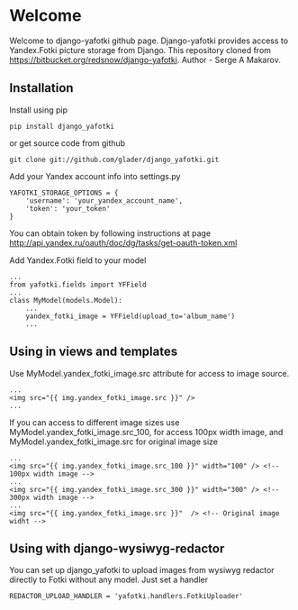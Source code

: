 Welcome
=======

Welcome to django-yafotki github page. Django-yafotki provides access to Yandex.Fotki picture storage from Django.
This repository cloned from https://bitbucket.org/redsnow/django-yafotki. Author - Serge A Makarov.

Installation
------------

Install using pip

    pip install django_yafotki

or get source code from github

    git clone git://github.com/glader/django_yafotki.git


Add your Yandex account info into settings.py

    YAFOTKI_STORAGE_OPTIONS = {
        'username': 'your_yandex_account_name',
        'token': 'your_token'
    }

You can obtain token by following instructions at page http://api.yandex.ru/oauth/doc/dg/tasks/get-oauth-token.xml

Add Yandex.Fotki field to your model

    ...
    from yafotki.fields import YFField
    ...
    class MyModel(models.Model):
        ...
        yandex_fotki_image = YFField(upload_to='album_name')
        ...

Using in views and templates
----------------------------

Use MyModel.yandex_fotki_image.src attribute for access to image source.

    ...
    <img src="{{ img.yandex_fotki_image.src }}" />
    ...

If you can access to different image sizes use MyModel.yandex_fotki_image.src_100, for access 100px width image, and MyModel.yandex_fotki_image.src for original image size

    ...
    <img src="{{ img.yandex_fotki_image.src_100 }}" width="100" /> <!-- 100px width image -->
    ...
    <img src="{{ img.yandex_fotki_image.src_300 }}" width="300" /> <!-- 300px width image -->
    ...
    <img src="{{ img.yandex_fotki_image.src }}"  /> <!-- Original image widht -->


Using with django-wysiwyg-redactor
----------------------------------

You can set up django_yafotki to upload images from wysiwyg redactor directly to Fotki without any model. Just set a handler

    REDACTOR_UPLOAD_HANDLER = 'yafotki.handlers.FotkiUploader'